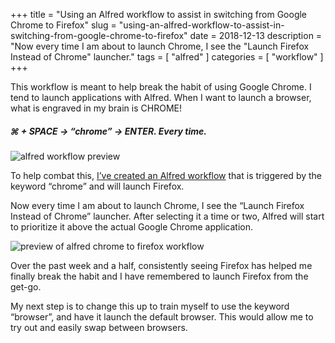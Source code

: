 +++
title = "Using an Alfred workflow to assist in switching from Google Chrome to Firefox"
slug = "using-an-alfred-workflow-to-assist-in-switching-from-google-chrome-to-firefox"
date = 2018-12-13
description = "Now every time I am about to launch Chrome, I see the \"Launch Firefox Instead of Chrome\" launcher."
tags = [ 
    "alfred" 
]
categories = [
    "workflow"
]
+++

This workflow is meant to help break the habit of using Google Chrome. I tend to launch applications with Alfred. When I want to launch a browser, what is engraved in my brain is CHROME! 

##### &#8984; + SPACE &rarr; “chrome” &rarr; ENTER. Every time.

![alfred workflow preview](/assets/posts/2018/12/alfred-workflow-opened.png)

To help combat this, [I’ve created an Alfred workflow](https://git.jasonraimondi.com/jason/alfred-workflow-launch-firefox-instead-of-chrome) that is triggered by the keyword “chrome” and will launch Firefox.

Now every time I am about to launch Chrome, I see the “Launch Firefox Instead of Chrome” launcher. After selecting it a time or two, Alfred will start to prioritize it above the actual Google Chrome application.

![preview of alfred chrome to firefox workflow](/assets/posts/2018/12/alfred-chrome-to-firefox-workflow.png)

Over the past week and a half, consistently seeing Firefox has helped me finally break the habit and I have remembered to launch Firefox from the get-go. 

My next step is to change this up to train myself to use the keyword “browser”, and have it launch the default browser. This would allow me to try out and easily swap between browsers.
